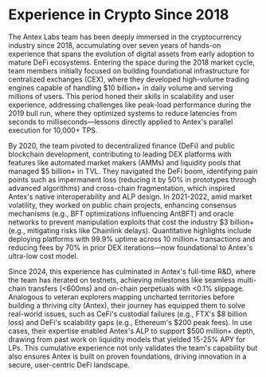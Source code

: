 # Experience in Crypto Since 2018

The Antex Labs team has been deeply immersed in the cryptocurrency industry since 2018, accumulating over seven years of hands-on experience that spans the evolution of digital assets from early adoption to mature DeFi ecosystems. Entering the space during the 2018 market cycle, team members initially focused on building foundational infrastructure for centralized exchanges (CEX), where they developed high-volume trading engines capable of handling $10 billion+ in daily volume and serving millions of users. This period honed their skills in scalability and user experience, addressing challenges like peak-load performance during the 2019 bull run, where they optimized systems to reduce latencies from seconds to milliseconds—lessons directly applied to Antex's parallel execution for 10,000+ TPS.

By 2020, the team pivoted to decentralized finance (DeFi) and public blockchain development, contributing to leading DEX platforms with features like automated market makers (AMMs) and liquidity pools that managed $5 billion+ in TVL. They navigated the DeFi boom, identifying pain points such as impermanent loss (reducing it by 50% in prototypes through advanced algorithms) and cross-chain fragmentation, which inspired Antex's native interoperability and ALP design. In 2021-2022, amid market volatility, they worked on public chain projects, enhancing consensus mechanisms (e.g., BFT optimizations influencing AntBFT) and oracle networks to prevent manipulation exploits that cost the industry $3 billion+ (e.g., mitigating risks like Chainlink delays). Quantitative highlights include deploying platforms with 99.9% uptime across 10 million+ transactions and reducing fees by 70% in prior DEX iterations—now foundational to Antex's ultra-low cost model.

Since 2024, this experience has culminated in Antex's full-time R\&D, where the team has iterated on testnets, achieving milestones like seamless multi-chain transfers (<600ms) and on-chain perpetuals with <0.1% slippage. Analogous to veteran explorers mapping uncharted territories before building a thriving city (Antex), their journey has equipped them to solve real-world issues, such as CeFi's custodial failures (e.g., FTX's $8 billion loss) and DeFi's scalability gaps (e.g., Ethereum's $200 peak fees). In use cases, their expertise enabled Antex's ALP to support $500 million+ depth, drawing from past work on liquidity models that yielded 15-25% APY for LPs. This cumulative experience not only validates the team's capability but also ensures Antex is built on proven foundations, driving innovation in a secure, user-centric DeFi landscape.
